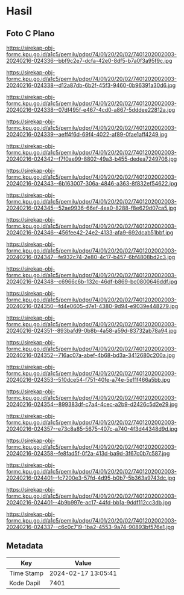 # Hasil

## Foto C Plano

https://sirekap-obj-formc.kpu.go.id/a1c5/pemilu/pdpr/74/01/20/20/02/7401202002003-20240216-024336--bbf9c2e7-dcfa-42e0-8df5-b7a0f3a95f9c.jpg

https://sirekap-obj-formc.kpu.go.id/a1c5/pemilu/pdpr/74/01/20/20/02/7401202002003-20240216-024338--d12a87db-6b2f-45f3-9460-0b96391a30d6.jpg

https://sirekap-obj-formc.kpu.go.id/a1c5/pemilu/pdpr/74/01/20/20/02/7401202002003-20240216-024338--07df495f-e467-4cd0-a867-5dddee22812a.jpg

https://sirekap-obj-formc.kpu.go.id/a1c5/pemilu/pdpr/74/01/20/20/02/7401202002003-20240216-024339--aeff4f6d-69f4-4022-af89-0fae1aff4249.jpg

https://sirekap-obj-formc.kpu.go.id/a1c5/pemilu/pdpr/74/01/20/20/02/7401202002003-20240216-024342--f7f0ae99-8802-49a3-b455-dedea7249706.jpg

https://sirekap-obj-formc.kpu.go.id/a1c5/pemilu/pdpr/74/01/20/20/02/7401202002003-20240216-024343--6b163007-306a-4846-a363-8f832ef54622.jpg

https://sirekap-obj-formc.kpu.go.id/a1c5/pemilu/pdpr/74/01/20/20/02/7401202002003-20240216-024345--52ae9936-66ef-4ea0-8288-f8e629d07ca5.jpg

https://sirekap-obj-formc.kpu.go.id/a1c5/pemilu/pdpr/74/01/20/20/02/7401202002003-20240216-024346--456fee42-24e2-4133-afa9-692dcab51bbf.jpg

https://sirekap-obj-formc.kpu.go.id/a1c5/pemilu/pdpr/74/01/20/20/02/7401202002003-20240216-024347--fe932c74-2e80-4c17-b457-6bf4808bd2c3.jpg

https://sirekap-obj-formc.kpu.go.id/a1c5/pemilu/pdpr/74/01/20/20/02/7401202002003-20240216-024348--c6966c6b-132c-46df-b869-bc0800646ddf.jpg

https://sirekap-obj-formc.kpu.go.id/a1c5/pemilu/pdpr/74/01/20/20/02/7401202002003-20240216-024350--fd4e0605-d7e1-4380-9d94-e9039e448279.jpg

https://sirekap-obj-formc.kpu.go.id/a1c5/pemilu/pdpr/74/01/20/20/02/7401202002003-20240216-024351--893bafd9-0b8b-4a58-a59d-83732ab78a94.jpg

https://sirekap-obj-formc.kpu.go.id/a1c5/pemilu/pdpr/74/01/20/20/02/7401202002003-20240216-024352--716ac07a-abef-4b68-bd3a-3412680c200a.jpg

https://sirekap-obj-formc.kpu.go.id/a1c5/pemilu/pdpr/74/01/20/20/02/7401202002003-20240216-024353--510dce54-f751-40fe-a74e-5e11f466a5bb.jpg

https://sirekap-obj-formc.kpu.go.id/a1c5/pemilu/pdpr/74/01/20/20/02/7401202002003-20240216-024354--899383df-c7a4-4cec-a2b9-d2426c5d2e29.jpg

https://sirekap-obj-formc.kpu.go.id/a1c5/pemilu/pdpr/74/01/20/20/02/7401202002003-20240216-024357--e73c8a85-5675-407c-a740-4f3d44348d9d.jpg

https://sirekap-obj-formc.kpu.go.id/a1c5/pemilu/pdpr/74/01/20/20/02/7401202002003-20240216-024358--fe8fad5f-0f2a-413d-ba9d-3f67c0b7c587.jpg

https://sirekap-obj-formc.kpu.go.id/a1c5/pemilu/pdpr/74/01/20/20/02/7401202002003-20240216-024401--fc7200e3-57fd-4d95-b0b7-5b363a9743dc.jpg

https://sirekap-obj-formc.kpu.go.id/a1c5/pemilu/pdpr/74/01/20/20/02/7401202002003-20240216-024401--4b9b997e-ac17-44fd-bb1a-9ddf112cc3db.jpg

https://sirekap-obj-formc.kpu.go.id/a1c5/pemilu/pdpr/74/01/20/20/02/7401202002003-20240216-024337--c6c0c719-1ba2-4553-9a74-90893bf576e1.jpg


## Metadata

| Key        | Value               |
| ---------- | ------------------- |
| Time Stamp | 2024-02-17 13:05:41 |
| Kode Dapil | 7401                |



